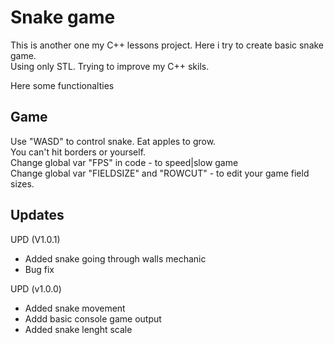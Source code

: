 # Snake game
This is another one my C++ lessons project. Here i try to create basic snake game.  
Using only STL. Trying to improve my C++ skils.  

Here some functionalties

## Game
Use "WASD" to control snake. Eat apples to grow.  
You can't hit borders or yourself.  
Change global var "FPS" in code - to speed|slow game  
Change global var "FIELDSIZE" and "ROWCUT" - to edit your game field sizes.  


## Updates
UPD (V1.0.1)
* Added snake going through walls mechanic 
* Bug fix

UPD (v1.0.0)
* Added snake movement
* Addd basic console game output
* Added snake lenght scale